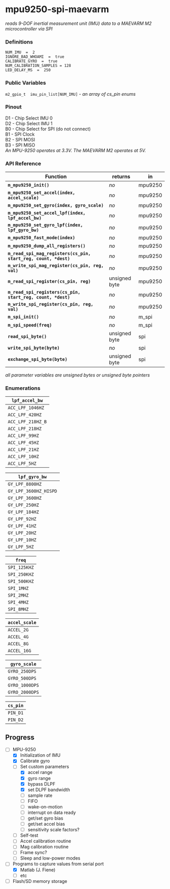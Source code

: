 # mpu9250-spi-maevarm
_reads 9-DOF inertial measurement unit (IMU) data to a MAEVARM M2 microcontroller via SPI_


### Definitions
`NUM_IMU  =  2`  
`IGNORE_BAD_WHOAMI  =  true`  
`CALIBRATE_GYRO  =  true`  
`NUM_CALIBRATION_SAMPLES = 128`  
`LED_DELAY_MS  =  250`  


### Public Variables
`m2_gpio_t  imu_pin_list[NUM_IMU]` - _an array of cs\_pin enums_  


### Pinout
D1 - Chip Select IMU 0  
D2 - Chip Select IMU 1  
B0 - Chip Select for SPI (do not connect)  
B1 - SPI Clock  
B2 - SPI MOSI  
B3 - SPI MISO  
_An MPU-9250 operates at 3.3V. The MAEVARM M2 operates at 5V._  


### API Reference
Function | returns | in
-------- | ------- | --
**`m_mpu9250_init()`** | _no_ | mpu9250
**`m_mpu9250_set_accel(index, accel_scale)`** | _no_ | mpu9250
**`m_mpu9250_set_gyro(index, gyro_scale)`** | _no_ | mpu9250
**`m_mpu9250_set_accel_lpf(index, lpf_accel_bw)`** | _no_ | mpu9250
**`m_mpu9250_set_gyro_lpf(index, lpf_gyro_bw)`** | _no_ | mpu9250
**`m_mpu9250_fast_mode(index)`** | _no_ | mpu9250
**`m_mpu9250_dump_all_registers()`** | _no_ | mpu9250
**`m_read_spi_mag_registers(cs_pin, start_reg, count, *dest)`** | _no_ | mpu9250
**`m_write_spi_mag_register(cs_pin, reg, val)`** | _no_ | mpu9250
**`m_read_spi_register(cs_pin, reg)`** | unsigned byte | mpu9250
**`m_read_spi_registers(cs_pin, start_reg, count, *dest)`** | _no_ | mpu9250
**`m_write_spi_register(cs_pin, reg, val)`** | _no_ | mpu9250
**`m_spi_init()`** | _no_ | m\_spi
**`m_spi_speed(freq)`** | _no_ | m\_spi
**`read_spi_byte()`** | unsigned byte | spi
**`write_spi_byte(byte)`** | _no_ | spi
**`exchange_spi_byte(byte)`** | unsigned byte | spi

_all parameter variables are unsigned bytes or unsigned byte pointers_


### Enumerations
`lpf_accel_bw`    |
----------------- |
`ACC_LPF_1046HZ`  |
`ACC_LPF_420HZ`   |
`ACC_LPF_218HZ_B` |
`ACC_LPF_218HZ`   |
`ACC_LPF_99HZ`    |
`ACC_LPF_45HZ`    |
`ACC_LPF_21HZ`    |
`ACC_LPF_10HZ`    |
`ACC_LPF_5HZ`     |

`lpf_gyro_bw`         |
--------------------- |
`GY_LPF_8800HZ`       |
`GY_LPF_3600HZ_HISPD` |
`GY_LPF_3600HZ`       |
`GY_LPF_250HZ`        |
`GY_LPF_184HZ`        |
`GY_LPF_92HZ`         |
`GY_LPF_41HZ`         |
`GY_LPF_20HZ`         |
`GY_LPF_10HZ`         |
`GY_LPF_5HZ`          |

`freq`       |
------------ |
`SPI_125KHZ` |
`SPI_250KHZ` |
`SPI_500KHZ` |
`SPI_1MHZ`   |
`SPI_2MHZ`   |
`SPI_4MHZ`   |
`SPI_8MHZ`   |

`accel_scale` |
------------- |
`ACCEL_2G`    |
`ACCEL_4G`    |
`ACCEL_8G`    |
`ACCEL_16G`   |

`gyro_scale`   |
-------------- |
`GYRO_250DPS`  |
`GYRO_500DPS`  |
`GYRO_1000DPS` |
`GYRO_2000DPS` |

`cs_pin` |
-------- |
`PIN_D1` |
`PIN_D2` |


## Progress
- [ ] MPU-9250
  - [x] Initialization of IMU
  - [x] Calibrate gyro
  - [ ] Set custom parameters
    - [x] accel range
    - [x] gyro range
    - [x] bypass DLPF
    - [x] set DLPF bandwidth
    - [ ] sample rate
    - [ ] FIFO
    - [ ] wake-on-motion
    - [ ] interrupt on data ready
    - [ ] get/set gyro bias
    - [ ] get/set accel bias
    - [ ] sensitivity scale factors?
  - [ ] Self-test
  - [ ] Accel calibration routine
  - [ ] Mag calibration routine
  - [ ] Frame sync?
  - [ ] Sleep and low-power modes
- [ ] Programs to capture values from serial port
  - [x] Matlab (J. Fiene)
  - [ ] etc
- [ ] Flash/SD memory storage
